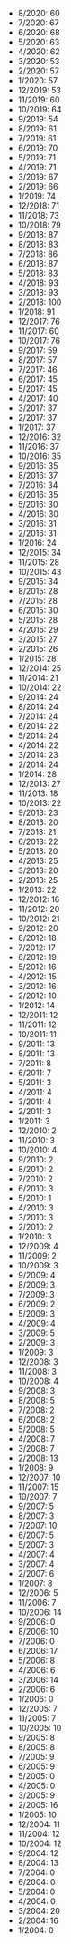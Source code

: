 *  8/2020: 60
*  7/2020: 67
*  6/2020: 68
*  5/2020: 63
*  4/2020: 62
*  3/2020: 53
*  2/2020: 57
*  1/2020: 57
*  12/2019: 53
*  11/2019: 60
*  10/2019: 64
*  9/2019: 54
*  8/2019: 61
*  7/2019: 61
*  6/2019: 70
*  5/2019: 71
*  4/2019: 71
*  3/2019: 67
*  2/2019: 66
*  1/2019: 74
*  12/2018: 71
*  11/2018: 73
*  10/2018: 79
*  9/2018: 87
*  8/2018: 83
*  7/2018: 86
*  6/2018: 87
*  5/2018: 83
*  4/2018: 93
*  3/2018: 93
*  2/2018: 100
*  1/2018: 91
*  12/2017: 76
*  11/2017: 60
*  10/2017: 76
*  9/2017: 59
*  8/2017: 57
*  7/2017: 46
*  6/2017: 45
*  5/2017: 45
*  4/2017: 40
*  3/2017: 37
*  2/2017: 37
*  1/2017: 37
*  12/2016: 32
*  11/2016: 37
*  10/2016: 35
*  9/2016: 35
*  8/2016: 37
*  7/2016: 34
*  6/2016: 35
*  5/2016: 30
*  4/2016: 30
*  3/2016: 31
*  2/2016: 31
*  1/2016: 24
*  12/2015: 34
*  11/2015: 28
*  10/2015: 43
*  9/2015: 34
*  8/2015: 28
*  7/2015: 28
*  6/2015: 30
*  5/2015: 28
*  4/2015: 29
*  3/2015: 27
*  2/2015: 26
*  1/2015: 28
*  12/2014: 25
*  11/2014: 21
*  10/2014: 22
*  9/2014: 24
*  8/2014: 24
*  7/2014: 24
*  6/2014: 22
*  5/2014: 24
*  4/2014: 22
*  3/2014: 23
*  2/2014: 24
*  1/2014: 28
*  12/2013: 27
*  11/2013: 18
*  10/2013: 22
*  9/2013: 23
*  8/2013: 20
*  7/2013: 21
*  6/2013: 22
*  5/2013: 20
*  4/2013: 25
*  3/2013: 20
*  2/2013: 25
*  1/2013: 22
*  12/2012: 16
*  11/2012: 20
*  10/2012: 21
*  9/2012: 20
*  8/2012: 18
*  7/2012: 17
*  6/2012: 19
*  5/2012: 16
*  4/2012: 15
*  3/2012: 16
*  2/2012: 10
*  1/2012: 14
*  12/2011: 12
*  11/2011: 12
*  10/2011: 11
*  9/2011: 13
*  8/2011: 13
*  7/2011: 8
*  6/2011: 7
*  5/2011: 3
*  4/2011: 4
*  3/2011: 4
*  2/2011: 3
*  1/2011: 3
*  12/2010: 2
*  11/2010: 3
*  10/2010: 4
*  9/2010: 2
*  8/2010: 2
*  7/2010: 2
*  6/2010: 3
*  5/2010: 1
*  4/2010: 3
*  3/2010: 3
*  2/2010: 2
*  1/2010: 3
*  12/2009: 4
*  11/2009: 2
*  10/2009: 3
*  9/2009: 4
*  8/2009: 3
*  7/2009: 3
*  6/2009: 2
*  5/2009: 3
*  4/2009: 4
*  3/2009: 5
*  2/2009: 3
*  1/2009: 3
*  12/2008: 3
*  11/2008: 3
*  10/2008: 4
*  9/2008: 3
*  8/2008: 5
*  7/2008: 2
*  6/2008: 2
*  5/2008: 5
*  4/2008: 7
*  3/2008: 7
*  2/2008: 13
*  1/2008: 9
*  12/2007: 10
*  11/2007: 15
*  10/2007: 7
*  9/2007: 5
*  8/2007: 3
*  7/2007: 10
*  6/2007: 5
*  5/2007: 3
*  4/2007: 4
*  3/2007: 4
*  2/2007: 6
*  1/2007: 8
*  12/2006: 5
*  11/2006: 7
*  10/2006: 14
*  9/2006: 0
*  8/2006: 10
*  7/2006: 0
*  6/2006: 17
*  5/2006: 8
*  4/2006: 6
*  3/2006: 14
*  2/2006: 6
*  1/2006: 0
*  12/2005: 7
*  11/2005: 7
*  10/2005: 10
*  9/2005: 8
*  8/2005: 8
*  7/2005: 9
*  6/2005: 9
*  5/2005: 0
*  4/2005: 0
*  3/2005: 9
*  2/2005: 16
*  1/2005: 10
*  12/2004: 11
*  11/2004: 12
*  10/2004: 12
*  9/2004: 12
*  8/2004: 13
*  7/2004: 0
*  6/2004: 0
*  5/2004: 0
*  4/2004: 0
*  3/2004: 20
*  2/2004: 16
*  1/2004: 0